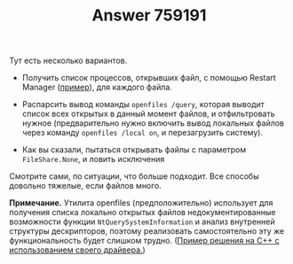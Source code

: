 ﻿---
title: "Answer 759191"
se.owner.user_id: 240512
se.owner.display_name: "MSDN.WhiteKnight"
se.owner.link: "https://ru.stackoverflow.com/users/240512/msdn-whiteknight"
se.answer_id: 759191
se.question_id: 759165
se.post_type: answer
se.score: 8
se.is_accepted: True
---
<p>Тут есть несколько вариантов.</p>

<ul>
<li><p>Получить список процессов, открывших файл, с помощью Restart Manager (<a href="https://ru.stackoverflow.com/a/727180/240512">пример</a>), для каждого файла.</p></li>
<li><p>Распарсить вывод команды <code>openfiles /query</code>, которая выводит список всех открытых в данный момент файлов, и отфильтровать нужное (предварительно нужно включить вывод локальных файлов через команду  <code>openfiles /local on</code>, и перезагрузить систему).</p></li>
<li><p>Как вы сказали, пытаться открывать файлы с параметром <code>FileShare.None</code>, и ловить исключения</p></li>
</ul>

<p>Смотрите сами, по ситуации, что больше подходит. Все способы довольно тяжелые, если файлов много. </p>

<p><strong>Примечание.</strong> Утилита openfiles (предположительно) использует для получения списка локально открытых файлов недокументированные возможности функции <code>NtQuerySystemInformation</code> и анализ внутренней структуры дескрипторов, поэтому реализовать самостоятельно эту же функциональность будет слишком трудно. (<a href="https://www.codeproject.com/KB/shell/OpenedFileFinder.aspx?fid=422864&amp;df=90&amp;mpp=25&amp;noise=3&amp;sort=Position&amp;view=Quick&amp;fr=26&amp;select=2277170" rel="noreferrer">Пример решения на С++ с использованием своего драйвера.</a>)</p>
